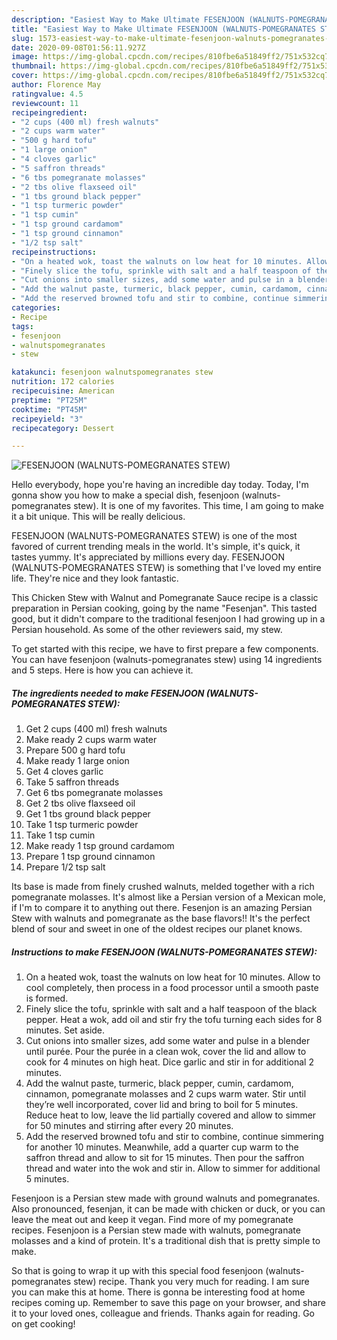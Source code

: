```yaml
---
description: "Easiest Way to Make Ultimate FESENJOON (WALNUTS-POMEGRANATES STEW)"
title: "Easiest Way to Make Ultimate FESENJOON (WALNUTS-POMEGRANATES STEW)"
slug: 1573-easiest-way-to-make-ultimate-fesenjoon-walnuts-pomegranates-stew
date: 2020-09-08T01:56:11.927Z
image: https://img-global.cpcdn.com/recipes/810fbe6a51849ff2/751x532cq70/fesenjoon-walnuts-pomegranates-stew-recipe-main-photo.jpg
thumbnail: https://img-global.cpcdn.com/recipes/810fbe6a51849ff2/751x532cq70/fesenjoon-walnuts-pomegranates-stew-recipe-main-photo.jpg
cover: https://img-global.cpcdn.com/recipes/810fbe6a51849ff2/751x532cq70/fesenjoon-walnuts-pomegranates-stew-recipe-main-photo.jpg
author: Florence May
ratingvalue: 4.5
reviewcount: 11
recipeingredient:
- "2 cups (400 ml) fresh walnuts"
- "2 cups warm water"
- "500 g hard tofu"
- "1 large onion"
- "4 cloves garlic"
- "5 saffron threads"
- "6 tbs pomegranate molasses"
- "2 tbs olive flaxseed oil"
- "1 tbs ground black pepper"
- "1 tsp turmeric powder"
- "1 tsp cumin"
- "1 tsp ground cardamom"
- "1 tsp ground cinnamon"
- "1/2 tsp salt"
recipeinstructions:
- "On a heated wok, toast the walnuts on low heat for 10 minutes. Allow to cool completely, then process in a food processor until a smooth paste is formed."
- "Finely slice the tofu, sprinkle with salt and a half teaspoon of the black pepper. Heat a wok, add oil and stir fry the tofu turning each sides for 8 minutes. Set aside."
- "Cut onions into smaller sizes, add some water and pulse in a blender until purée. Pour the purée in a clean wok, cover the lid and allow to cook for 4 minutes on high heat. Dice garlic and stir in for additional 2 minutes."
- "Add the walnut paste, turmeric, black pepper, cumin, cardamom, cinnamon, pomegranate molasses and 2 cups warm water. Stir until they’re well incorporated, cover lid and bring to boil for 5 minutes. Reduce heat to low, leave the lid partially covered and allow to simmer for 50 minutes and stirring after every 20 minutes."
- "Add the reserved browned tofu and stir to combine, continue simmering for another 10 minutes. Meanwhile, add a quarter cup warm to the saffron thread and allow to sit for 15 minutes. Then pour the saffron thread and water into the wok and stir in. Allow to simmer for additional 5 minutes."
categories:
- Recipe
tags:
- fesenjoon
- walnutspomegranates
- stew

katakunci: fesenjoon walnutspomegranates stew 
nutrition: 172 calories
recipecuisine: American
preptime: "PT25M"
cooktime: "PT45M"
recipeyield: "3"
recipecategory: Dessert

---
```



![FESENJOON (WALNUTS-POMEGRANATES STEW)](https://img-global.cpcdn.com/recipes/810fbe6a51849ff2/751x532cq70/fesenjoon-walnuts-pomegranates-stew-recipe-main-photo.jpg)

Hello everybody, hope you're having an incredible day today. Today, I'm gonna show you how to make a special dish, fesenjoon (walnuts-pomegranates stew). It is one of my favorites. This time, I am going to make it a bit unique. This will be really delicious.

FESENJOON (WALNUTS-POMEGRANATES STEW) is one of the most favored of current trending meals in the world. It's simple, it's quick, it tastes yummy. It's appreciated by millions every day. FESENJOON (WALNUTS-POMEGRANATES STEW) is something that I've loved my entire life. They're nice and they look fantastic.

This Chicken Stew with Walnut and Pomegranate Sauce recipe is a classic preparation in Persian cooking, going by the name &#34;Fesenjan&#34;. This tasted good, but it didn&#39;t compare to the traditional fesenjoon I had growing up in a Persian household. As some of the other reviewers said, my stew.


To get started with this recipe, we have to first prepare a few components. You can have fesenjoon (walnuts-pomegranates stew) using 14 ingredients and 5 steps. Here is how you can achieve it.

<!--inarticleads1-->

##### The ingredients needed to make FESENJOON (WALNUTS-POMEGRANATES STEW):

1. Get 2 cups (400 ml) fresh walnuts
1. Make ready 2 cups warm water
1. Prepare 500 g hard tofu
1. Make ready 1 large onion
1. Get 4 cloves garlic
1. Take 5 saffron threads
1. Get 6 tbs pomegranate molasses
1. Get 2 tbs olive flaxseed oil
1. Get 1 tbs ground black pepper
1. Take 1 tsp turmeric powder
1. Take 1 tsp cumin
1. Make ready 1 tsp ground cardamom
1. Prepare 1 tsp ground cinnamon
1. Prepare 1/2 tsp salt


Its base is made from finely crushed walnuts, melded together with a rich pomegranate molasses. It&#39;s almost like a Persian version of a Mexican mole, if I&#39;m to compare it to anything out there. Fesenjon is an amazing Persian Stew with walnuts and pomegranate as the base flavors!! It&#39;s the perfect blend of sour and sweet in one of the oldest recipes our planet knows. 

<!--inarticleads2-->

##### Instructions to make FESENJOON (WALNUTS-POMEGRANATES STEW):

1. On a heated wok, toast the walnuts on low heat for 10 minutes. Allow to cool completely, then process in a food processor until a smooth paste is formed.
1. Finely slice the tofu, sprinkle with salt and a half teaspoon of the black pepper. Heat a wok, add oil and stir fry the tofu turning each sides for 8 minutes. Set aside.
1. Cut onions into smaller sizes, add some water and pulse in a blender until purée. Pour the purée in a clean wok, cover the lid and allow to cook for 4 minutes on high heat. Dice garlic and stir in for additional 2 minutes.
1. Add the walnut paste, turmeric, black pepper, cumin, cardamom, cinnamon, pomegranate molasses and 2 cups warm water. Stir until they’re well incorporated, cover lid and bring to boil for 5 minutes. Reduce heat to low, leave the lid partially covered and allow to simmer for 50 minutes and stirring after every 20 minutes.
1. Add the reserved browned tofu and stir to combine, continue simmering for another 10 minutes. Meanwhile, add a quarter cup warm to the saffron thread and allow to sit for 15 minutes. Then pour the saffron thread and water into the wok and stir in. Allow to simmer for additional 5 minutes.


Fesenjoon is a Persian stew made with ground walnuts and pomegranates. Also pronounced, fesenjan, it can be made with chicken or duck, or you can leave the meat out and keep it vegan. Find more of my pomegranate recipes. Fesenjoon is a Persian stew made with walnuts, pomegranate molasses and a kind of protein. It&#39;s a traditional dish that is pretty simple to make. 

So that is going to wrap it up with this special food fesenjoon (walnuts-pomegranates stew) recipe. Thank you very much for reading. I am sure you can make this at home. There is gonna be interesting food at home recipes coming up. Remember to save this page on your browser, and share it to your loved ones, colleague and friends. Thanks again for reading. Go on get cooking!

